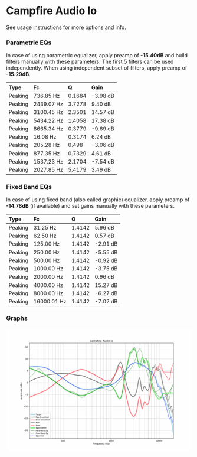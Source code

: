 # Campfire Audio Io
See [usage instructions](https://github.com/jaakkopasanen/AutoEq#usage) for more options and info.

### Parametric EQs
In case of using parametric equalizer, apply preamp of **-15.40dB** and build filters manually
with these parameters. The first 5 filters can be used independently.
When using independent subset of filters, apply preamp of **-15.29dB**.

| Type    | Fc         |      Q | Gain     |
|:--------|:-----------|:-------|:---------|
| Peaking | 736.85 Hz  | 0.1684 | -3.98 dB |
| Peaking | 2439.07 Hz | 3.7278 | 9.40 dB  |
| Peaking | 3100.45 Hz | 2.3501 | 14.57 dB |
| Peaking | 5434.22 Hz | 1.4058 | 17.38 dB |
| Peaking | 8665.34 Hz | 0.3779 | -9.69 dB |
| Peaking | 16.08 Hz   | 0.3174 | 6.24 dB  |
| Peaking | 205.28 Hz  | 0.498  | -3.06 dB |
| Peaking | 877.35 Hz  | 0.7329 | 4.61 dB  |
| Peaking | 1537.23 Hz | 2.1704 | -7.54 dB |
| Peaking | 2027.85 Hz | 5.4179 | 3.49 dB  |

### Fixed Band EQs
In case of using fixed band (also called graphic) equalizer, apply preamp of **-14.78dB**
(if available) and set gains manually with these parameters.

| Type    | Fc          |      Q | Gain     |
|:--------|:------------|:-------|:---------|
| Peaking | 31.25 Hz    | 1.4142 | 5.96 dB  |
| Peaking | 62.50 Hz    | 1.4142 | 0.57 dB  |
| Peaking | 125.00 Hz   | 1.4142 | -2.91 dB |
| Peaking | 250.00 Hz   | 1.4142 | -5.55 dB |
| Peaking | 500.00 Hz   | 1.4142 | -0.92 dB |
| Peaking | 1000.00 Hz  | 1.4142 | -3.75 dB |
| Peaking | 2000.00 Hz  | 1.4142 | 0.96 dB  |
| Peaking | 4000.00 Hz  | 1.4142 | 15.27 dB |
| Peaking | 8000.00 Hz  | 1.4142 | -6.27 dB |
| Peaking | 16000.01 Hz | 1.4142 | -7.02 dB |

### Graphs
![](./Campfire%20Audio%20Io.png)